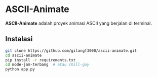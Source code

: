 # ASCII-Animate  

**ASCII-Animate** adalah proyek animasi ASCII yang berjalan di terminal.  

## Instalasi  

```bash
git clone https://github.com/gilangf3000/ascii-animate.git  
cd ascii-animate  
pip install -r requirements.txt  
cd mode-jam-terbang  # atau chill-guy  
python app.py
